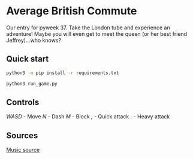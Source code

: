 # Average British Commute

Our entry for pyweek 37.
Take the London tube and experience an adventure! Maybe you will even get to meet the queen (or her best friend Jeffrey)...who knows?

## Quick start

```sh
python3 -m pip install -r requirements.txt
```

```sh
python3 run_game.py
```

## Controls

*WASD* - Move
*N* - Dash
*M* - Block
*,* - Quick attack
*.* - Heavy attack 

## Sources

[Music source](https://soundcloud.com/ryan_freeston/god-save-the-queen-edm-remix)
